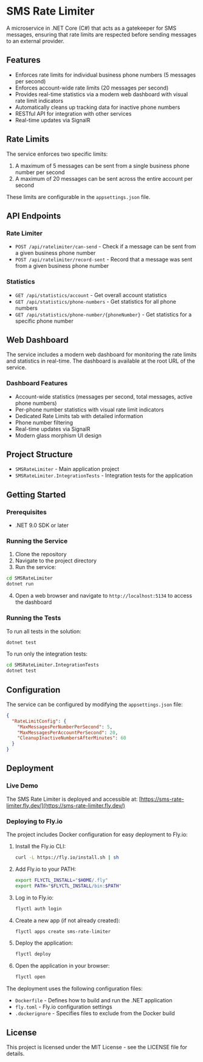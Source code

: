 # SMS Rate Limiter

A microservice in .NET Core (C#) that acts as a gatekeeper for SMS messages, ensuring that rate limits are respected before sending messages to an external provider.

## Features

- Enforces rate limits for individual business phone numbers (5 messages per second)
- Enforces account-wide rate limits (20 messages per second)
- Provides real-time statistics via a modern web dashboard with visual rate limit indicators
- Automatically cleans up tracking data for inactive phone numbers
- RESTful API for integration with other services
- Real-time updates via SignalR

## Rate Limits

The service enforces two specific limits:

1. A maximum of 5 messages can be sent from a single business phone number per second
2. A maximum of 20 messages can be sent across the entire account per second

These limits are configurable in the `appsettings.json` file.

## API Endpoints

### Rate Limiter

- `POST /api/ratelimiter/can-send` - Check if a message can be sent from a given business phone number
- `POST /api/ratelimiter/record-sent` - Record that a message was sent from a given business phone number

### Statistics

- `GET /api/statistics/account` - Get overall account statistics
- `GET /api/statistics/phone-numbers` - Get statistics for all phone numbers
- `GET /api/statistics/phone-number/{phoneNumber}` - Get statistics for a specific phone number

## Web Dashboard

The service includes a modern web dashboard for monitoring the rate limits and statistics in real-time. The dashboard is available at the root URL of the service.

### Dashboard Features

- Account-wide statistics (messages per second, total messages, active phone numbers)
- Per-phone number statistics with visual rate limit indicators
- Dedicated Rate Limits tab with detailed information
- Phone number filtering
- Real-time updates via SignalR
- Modern glass morphism UI design

## Project Structure

- `SMSRateLimiter` - Main application project
- `SMSRateLimiter.IntegrationTests` - Integration tests for the application

## Getting Started

### Prerequisites

- .NET 9.0 SDK or later

### Running the Service

1. Clone the repository
2. Navigate to the project directory
3. Run the service:

```bash
cd SMSRateLimiter
dotnet run
```

4. Open a web browser and navigate to `http://localhost:5134` to access the dashboard

### Running the Tests

To run all tests in the solution:

```bash
dotnet test
```

To run only the integration tests:

```bash
cd SMSRateLimiter.IntegrationTests
dotnet test
```

## Configuration

The service can be configured by modifying the `appsettings.json` file:

```json
{
  "RateLimitConfig": {
    "MaxMessagesPerNumberPerSecond": 5,
    "MaxMessagesPerAccountPerSecond": 20,
    "CleanupInactiveNumbersAfterMinutes": 60
  }
}
```

## Deployment

### Live Demo

The SMS Rate Limiter is deployed and accessible at: [https://sms-rate-limiter.fly.dev/](https://sms-rate-limiter.fly.dev/)

### Deploying to Fly.io

The project includes Docker configuration for easy deployment to Fly.io:

1. Install the Fly.io CLI:
   ```bash
   curl -L https://fly.io/install.sh | sh
   ```

2. Add Fly.io to your PATH:
   ```bash
   export FLYCTL_INSTALL="$HOME/.fly"
   export PATH="$FLYCTL_INSTALL/bin:$PATH"
   ```

3. Log in to Fly.io:
   ```bash
   flyctl auth login
   ```

4. Create a new app (if not already created):
   ```bash
   flyctl apps create sms-rate-limiter
   ```

5. Deploy the application:
   ```bash
   flyctl deploy
   ```

6. Open the application in your browser:
   ```bash
   flyctl open
   ```

The deployment uses the following configuration files:
- `Dockerfile` - Defines how to build and run the .NET application
- `fly.toml` - Fly.io configuration settings
- `.dockerignore` - Specifies files to exclude from the Docker build

## License

This project is licensed under the MIT License - see the LICENSE file for details. 